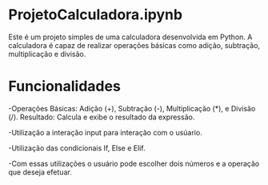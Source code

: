 # ProjetoCalculadora.ipynb

Este é um projeto simples de uma calculadora desenvolvida em Python. A calculadora é capaz de realizar operações básicas como adição, subtração, multiplicação e divisão.
 
# Funcionalidades
-Operações Básicas: Adição (+), Subtração (-), Multiplicação (*), e Divisão (/).
Resultado: Calcula e exibe o resultado da expressão.

-Utilização a interação input para interação com o usúario.

-Utilização das condicionais If, Else e Elif. 

-Com essas utilizações o usuário pode escolher dois números e a operação que deseja efetuar. 
